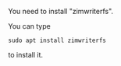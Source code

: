 You need to install "zimwriterfs". 

You can type 

```shell
sudo apt install zimwriterfs
```
to install it.

